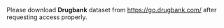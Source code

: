 Please download **Drugbank** dataset from https://go.drugbank.com/ after requesting access properly.